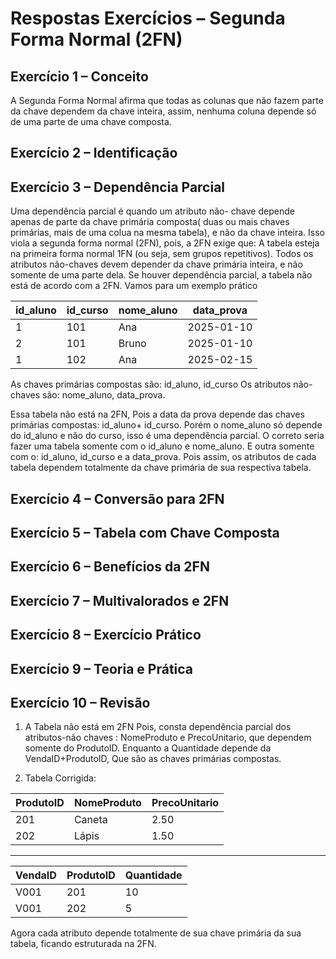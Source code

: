 # Respostas Exercícios – Segunda Forma Normal (2FN)

## Exercício 1 – Conceito

A Segunda Forma Normal afirma que todas as colunas que não fazem parte da chave dependem da chave inteira, assim, nenhuma coluna depende só de uma parte de uma chave composta.

## Exercício 2 – Identificação

## Exercício 3 – Dependência Parcial

Uma dependência parcial é quando um atributo não- chave depende apenas de parte da chave primária composta( duas ou mais chaves primárias, mais de uma colua  na mesma tabela), e não da chave inteira. 
Isso viola a segunda forma normal (2FN), pois, a 2FN exige que:
A tabela esteja na primeira forma normal 1FN (ou seja, sem grupos repetitivos).
Todos os atributos não-chaves devem depender da chave primária inteira, e não somente de uma parte dela.
Se houver dependência parcial, a tabela não está de acordo com a 2FN.
Vamos para um exemplo prático

| id_aluno | id_curso | nome_aluno | data_prova |
|---|---|---|---|
|1 | 101 | Ana | 2025-01-10 |
|2 | 101 | Bruno | 2025-01-10|
|1 | 102 | Ana |2025-02-15|

As chaves primárias compostas são: id_aluno, id_curso
Os atributos não- chaves são: nome_aluno, data_prova.

Essa tabela não está na 2FN, Pois a data da prova depende das chaves primárias compostas: id_aluno+ id_curso. Porém o nome_aluno só depende do id_aluno e não do curso, isso é uma dependência parcial.
O correto seria fazer uma tabela somente com o id_aluno e nome_aluno.
E outra somente com o: id_aluno, id_curso e a data_prova.
Pois assim, os atributos de cada tabela dependem totalmente da chave primária de sua respectiva tabela.

## Exercício 4 – Conversão para 2FN

## Exercício 5 – Tabela com Chave Composta

## Exercício 6 – Benefícios da 2FN

## Exercício 7 – Multivalorados e 2FN

## Exercício 8 – Exercício Prático

## Exercício 9 – Teoria e Prática

## Exercício 10 – Revisão

1. A Tabela não está em 2FN Pois, consta dependência parcial dos atributos-não chaves : NomeProduto e PrecoUnitario, que dependem somente do ProdutoID.
Enquanto a Quantidade depende da VendaID+ProdutoID, Que são as chaves primárias compostas.

2. Tabela Corrigida:

|ProdutoID|NomeProduto|PrecoUnitario|
|---|---|---|
|201|Caneta|2.50|
|202|Lápis|1.50|

---

|VendaID|ProdutoID|Quantidade|
|---|---|---|
|V001|201|10|
|V001|202|5|

Agora cada atributo depende totalmente de sua chave primária da sua tabela, ficando estruturada na 2FN.
